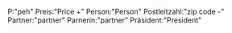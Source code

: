 P:"peh"
Preis:"Price +"
Person:"Person"
Postleitzahl:"zip code -"
Partner:"partner"
Parnerin:"partner"
Präsident:"President"
